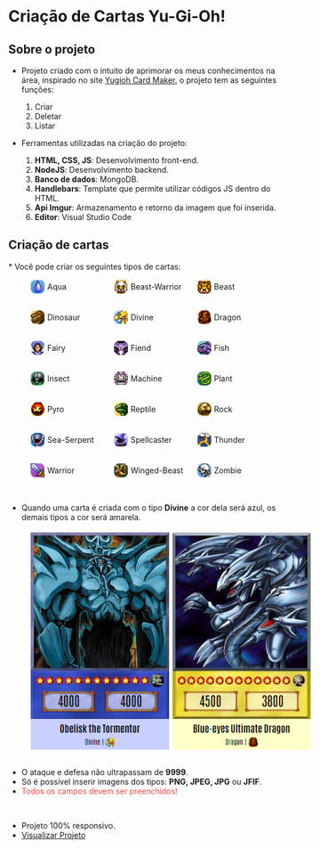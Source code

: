 # Criação de Cartas Yu-Gi-Oh!

## Sobre o projeto
* Projeto criado com o intuito de aprimorar os meus conhecimentos na área, inspirado no site <a href="https://www.cardmaker.net/yugioh/">Yugioh Card Maker</a>, o projeto tem as seguintes funções: 

   <ol>
      <li>Criar</li>
      <li>Deletar</li>
      <li>Listar</li>
   </ol>  

* Ferramentas utilizadas na criação do projeto:

   <ol>
      <li><b>HTML, CSS, JS</b>: Desenvolvimento front-end.</li>
      <li><b>NodeJS</b>: Desenvolvimento backend.</li>
      <li><b>Banco de dados</b>: MongoDB.</li>
      <li><b>Handlebars</b>: Template que permite utilizar códigos JS dentro do HTML.</li>
      <li><b>Api Imgur</b>: Armazenamento e retorno da imagem que foi inserida.</li>
      <li><b>Editor</b>: Visual Studio Code</li>
   </ol> 

<div  style="margin: 20px 0;">
   <h2>Criação de cartas</h2>
   * Você pode criar os seguintes tipos de cartas:

   <div  style="display: flex; align-content: center; margin-left: 40px;">
      <div  style="width: 150px; display: flex; align-items: center; margin: 15px 0;">
         <img src="public/image/types/aqua.png" style="width: 25px;">
         <span style="margin-left: 5px; text-transform: capitalize;">aqua</span>
      </div>
      <div  style="width: 150px; display: flex; align-items: center; margin: 15px 0;">
         <img src="public/image/types/beast-warrior.png" style="width: 25px;"> 
         <span style="margin-left: 5px; text-transform: capitalize;">beast-warrior</span>
      </div>
      <div  style="width: 150px; display: flex; align-items: center; margin: 15px 0;">
         <img src="public/image/types/beast.png" style="width: 25px;">
         <span style="margin-left: 5px; text-transform: capitalize;">beast</span>
      </div>
   </div>
   <div  style="display: flex; align-content: center; margin-left: 40px;">
      <div  style="width: 150px; display: flex; align-items: center; margin: 15px 0;">
         <img src="public/image/types/dinosaur.png" style="width: 25px;">
         <span style="margin-left: 5px; text-transform: capitalize;">dinosaur</span>
      </div>
      <div  style="width: 150px; display: flex; align-items: center; margin: 15px 0;">
         <img src="public/image/types/divine.png" style="width: 25px;"> 
         <span style="margin-left: 5px; text-transform: capitalize;">divine</span>
      </div>
      <div  style="width: 150px; display: flex; align-items: center; margin: 15px 0;">
         <img src="public/image/types/dragon.png" style="width: 25px;">
         <span style="margin-left: 5px; text-transform: capitalize;">dragon</span>
      </div>
   </div>
   <div  style="display: flex; align-content: center; margin-left: 40px;">
      <div  style="width: 150px; display: flex; align-items: center; margin: 15px 0;">
         <img src="public/image/types/fairy.png" style="width: 25px;">
         <span style="margin-left: 5px; text-transform: capitalize;">fairy</span>
      </div>
      <div  style="width: 150px; display: flex; align-items: center; margin: 15px 0;">
         <img src="public/image/types/fiend.png" style="width: 25px;">
         <span style="margin-left: 5px; text-transform: capitalize;">fiend</span>
      </div>
      <div  style="width: 150px; display: flex; align-items: center; margin: 15px 0;">
         <img src="public/image/types/fish.png" style="width: 25px;">
         <span style="margin-left: 5px; text-transform: capitalize;">fish</span>
      </div>
   </div>
   <div  style="display: flex; align-content: center; margin-left: 40px;">
      <div  style="width: 150px; display: flex; align-items: center; margin: 15px 0;">
        <img src="public/image/types/insect.png" style="width: 25px;">
         <span style="margin-left: 5px; text-transform: capitalize;">insect</span>
      </div>
      <div  style="width: 150px; display: flex; align-items: center; margin: 15px 0;">
         <img src="public/image/types/machine.png" style="width: 25px;">
         <span style="margin-left: 5px; text-transform: capitalize;">machine</span>
      </div>
      <div  style="width: 150px; display: flex; align-items: center; margin: 15px 0;">
         <img src="public/image/types/plant.png" style="width: 25px;">
         <span style="margin-left: 5px; text-transform: capitalize;">plant</span>
      </div>
   </div>
   <div  style="display: flex; align-content: center; margin-left: 40px;">
      <div  style="width: 150px; display: flex; align-items: center; margin: 15px 0;">
         <img src="public/image/types/pyro.png" style="width: 25px;">
         <span style="margin-left: 5px; text-transform: capitalize;">pyro</span>
      </div>
      <div  style="width: 150px; display: flex; align-items: center; margin: 15px 0;">
        <img src="public/image/types/reptile.png" style="width: 25px;">
         <span style="margin-left: 5px; text-transform: capitalize;">reptile</span>
      </div>
      <div  style="width: 150px; display: flex; align-items: center; margin: 15px 0;">
         <img src="public/image/types/rock.png" style="width: 25px;">
         <span style="margin-left: 5px; text-transform: capitalize;">rock</span>
      </div>
   </div>
   <div  style="display: flex; align-content: center; margin-left: 40px;">
      <div  style="width: 150px; display: flex; align-items: center; margin: 15px 0;">
         <img src="public/image/types/sea-serpent.png" style="width: 25px;">
         <span style="margin-left: 5px; text-transform: capitalize;">sea-serpent</span>
      </div>
      <div  style="width: 150px; display: flex; align-items: center; margin: 15px 0;">
         <img src="public/image/types/spellcaster.png" style="width: 25px;">
         <span style="margin-left: 5px; text-transform: capitalize;">spellcaster</span>
      </div>
      <div  style="width: 150px; display: flex; align-items: center; margin: 15px 0;">
         <img src="public/image/types/thunder.png" style="width: 25px;">
         <span style="margin-left: 5px; text-transform: capitalize;">thunder</span>
      </div>
   </div>
   <div  style="display: flex; align-content: center; margin-left: 40px;">
      <div  style="width: 150px; display: flex; align-items: center; margin: 15px 0;">
         <img src="public/image/types/warrior.png" style="width: 25px;">
         <span style="margin-left: 5px; text-transform: capitalize;">warrior</span>
      </div>
      <div  style="width: 150px; display: flex; align-items: center; margin: 15px 0;">
         <img src="public/image/types/winged-beast.png" style="width: 25px;">
         <span style="margin-left: 5px; text-transform: capitalize;">winged-beast</span>
      </div>
      <div  style="width: 150px; display: flex; align-items: center; margin: 15px 0;">
         <img src="public/image/types/zombie.png" style="width: 25px;">
         <span style="margin-left: 5px; text-transform: capitalize;">zombie</span>
      </div>
   </div>

   <br/>

   * Quando uma carta é criada com o tipo <b>Divine</b> a cor dela será azul, os demais tipos a cor será amarela.

   <img style="margin: 5px 0 15px 40px;" src="public/image/cards.png">

   * O ataque e defesa não ultrapassam de <b>9999</b>. 
   * Só é possível inserir imagens dos tipos: <b>PNG, JPEG, JPG</b> ou <b>JFIF</b>.
   * <span style="color: #f54b42;">Todos os campos devem ser preenchidos!</span>

   <br/>

   * Projeto 100% responsivo.
   * <a href="https://yugioh-create-card.herokuapp.com/">Visualizar Projeto</a>

</div>
